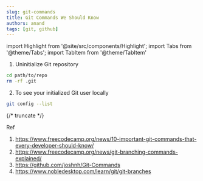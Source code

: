 ```yaml
---
slug: git-commands
title: Git Commands We Should Know
authors: anand
tags: [git, github]
---
```


import Highlight from '@site/src/components/Highlight';
import Tabs from '@theme/Tabs';
import TabItem from '@theme/TabItem'


<!-- ### <Highlight color='#004080' highlight='fg' fontWeight='bold'> sub tab </Highlight> -->

1. Uninitialize Git repository

```bash
cd path/to/repo
rm -rf .git
```

2. To see your initialized Git user locally

```sh
git config --list
```
{/* truncate */}

Ref

1. https://www.freecodecamp.org/news/10-important-git-commands-that-every-developer-should-know/
2. https://www.freecodecamp.org/news/git-branching-commands-explained/
3. https://github.com/joshnh/Git-Commands
4. https://www.nobledesktop.com/learn/git/git-branches
